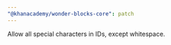 ```yaml
---
"@khanacademy/wonder-blocks-core": patch
---
```


Allow all special characters in IDs, except whitespace.
